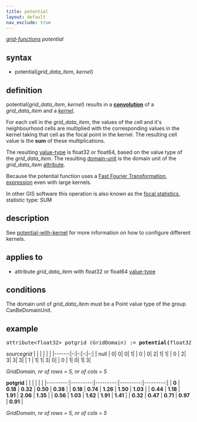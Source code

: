 ```yaml
---
title: potential
layout: default
nav_exclude: true
---
```

*[grid-functions](grid-functions) potential*

## syntax

- potential(*grid_data_item*, *kernel*)

## definition

potential(*grid_data_item*, *kernel*) results in a **[convolution](convolution)** of a *grid_data_item* and a *[kernel](kernel)*.

For each cell in the *grid_data_item*, the values of the cell and it's neighbourhood cells are multiplied with the corresponding values in the kernel taking that cell as the focal point in the kernel. The resulting cell value is the **sum** of these multiplications.

The resulting [value-type](value-type) is float32 or float64, based on the value type of the *grid_data_item*. The resulting [domain-unit](domain-unit) is the domain unit of the *grid_data_item* [attribute](attribute).

Because the potential function uses a [Fast Fourier Transformation](https://nl.wikipedia.org/wiki/Fast_Fourier_transform),
[expression](expression) even with large kernels.

In other GIS software this operation is also known as the [focal statistics](http://webhelp.esri.com/arcgisdesktop/9.3/index.cfm?TopicName=Focal%20Statistics), statistic type: SUM

## description

See [potential-with-kernel](potential-with-kernel) for more information on how to configure different kernels.

## applies to

- attribute *grid_data_item* with float32 or float64 [value-type](value-type)

## conditions

The domain unit of *grid_data_item* must be a Point value type of the group CanBeDomainUnit.

## example
<pre>
attribute&lt;float32&gt; potgrid (GridDomain) := <B>potential(</B>float32(sourcegrid), pot3Range/RelWeight<B>)</B>;
</pre>

*sourcegrid*
|       |  |  |  |  |
|------:|-:|-:|-:|-:|
| null  | 0| 0| 0| 1|
| 0     | 0| 2| 1| 1|
| 0     | 2| 3| 3| 3|
| 1     | 1| 1| 3| 0|
| 0     | 1| 0| 1| 3|

*GridDomain, nr of rows = 5, nr of cols = 5*

**potgrid**
|          |          |          |          |          |
|---------:|---------:|---------:|---------:|---------:|
| **0**    | **0.18** | **0.32** | **0.50** | **0.38** |
| **0.18** | **0.74** | **1.26** | **1.50** | **1.03** |
| **0.44** | **1.18** | **1.91** | **2.06** | **1.35** |
| **0.56** | **1.03** | **1.62** | **1.91** | **1.41** |
| **0.32** | **0.47** | **0.71** | **0.97** | **0.91** |

*GridDomain, nr of rows = 5, nr of cols = 5*